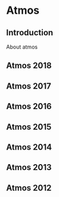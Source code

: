 <!-- TITLE: Atmos -->
<!-- SUBTITLE: Atmos -->

# Atmos
## Introduction

About atmos

## Atmos 2018

## Atmos 2017

## Atmos 2016

## Atmos 2015

## Atmos 2014

## Atmos 2013

## Atmos 2012

